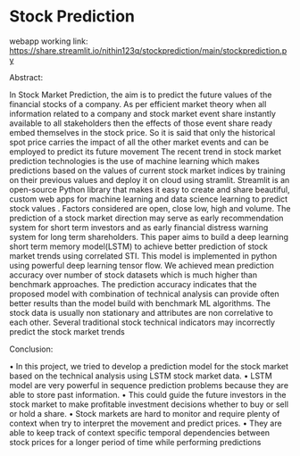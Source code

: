 # Stock Prediction
webapp working link:
https://share.streamlit.io/nithin123q/stockprediction/main/stockprediction.py


Abstract:

In Stock Market Prediction, the aim is to predict the future values of the financial stocks
of a company. As per efficient market theory when all information related to a company
and stock market event share instantly available to all stakeholders then the effects of
those event share ready embed themselves in the stock price. So it is said that only the
historical spot price carries the impact of all the other market events and can be
employed to predict its future movement The recent trend in stock market prediction
technologies is the use of machine learning which makes predictions based on the values
of current stock market indices by training on their previous values and deploy it on
cloud using stramlit. Streamlit is an open-source Python library that makes it easy
to create and share beautiful, custom web apps for machine learning and data
science
learning to predict stock values . Factors considered are open, close low, high and
volume. The prediction of a stock market direction may serve as early recommendation
system for short term investors and as early financial distress warning system for long
term shareholders. This paper aims to build a deep learning short term memory model(LSTM) to
achieve better prediction of stock market trends using correlated STI. This model is
implemented in python using powerful deep learning tensor flow. We achieved mean
prediction accuracy over number of stock datasets which is much higher than benchmark
approaches. The prediction accuracy indicates that the proposed model with combination
of technical analysis can provide often better results than the model build with
benchmark ML algorithms. The stock data is usually non stationary and attributes are
non correlative to each other. Several traditional stock technical indicators may
incorrectly predict the stock market trends







Conclusion:

• In this project, we tried to develop a prediction model for the stock market based on the
technical analysis using LSTM stock market data.
• LSTM model are very powerful in sequence prediction problems because they are able to store
past information.
• This could guide the future investors in the stock market to make profitable investment
decisions whether to buy or sell or hold a share.
• Stock markets are hard to monitor and require plenty of context when try to interpret the
movement and predict prices.
• They are able to keep track of context specific temporal dependencies between stock prices for
a longer period of time while performing predictions
